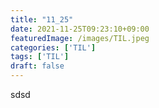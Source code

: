```yaml
---
title: "11_25"
date: 2021-11-25T09:23:10+09:00
featuredImage: /images/TIL.jpeg
categories: ['TIL']
tags: ['TIL']
draft: false
---
```

sdsd